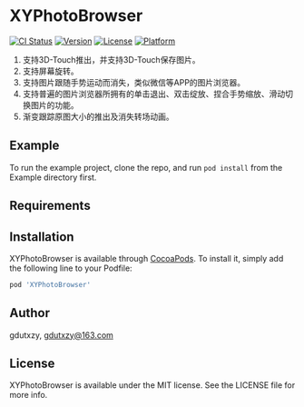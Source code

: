 # XYPhotoBrowser

[![CI Status](https://img.shields.io/travis/gdutxzy/XYPhotoBrowser.svg?style=flat)](https://travis-ci.org/gdutxzy/XYPhotoBrowser)
[![Version](https://img.shields.io/cocoapods/v/XYPhotoBrowser.svg?style=flat)](https://cocoapods.org/pods/XYPhotoBrowser)
[![License](https://img.shields.io/cocoapods/l/XYPhotoBrowser.svg?style=flat)](https://cocoapods.org/pods/XYPhotoBrowser)
[![Platform](https://img.shields.io/cocoapods/p/XYPhotoBrowser.svg?style=flat)](https://cocoapods.org/pods/XYPhotoBrowser)



1. 支持3D-Touch推出，并支持3D-Touch保存图片。
2. 支持屏幕旋转。
3. 支持图片跟随手势运动而消失，类似微信等APP的图片浏览器。
4. 支持普遍的图片浏览器所拥有的单击退出、双击绽放、捏合手势缩放、滑动切换图片的功能。
5. 渐变跟踪原图大小的推出及消失转场动画。


## Example

To run the example project, clone the repo, and run `pod install` from the Example directory first.

## Requirements

## Installation

XYPhotoBrowser is available through [CocoaPods](https://cocoapods.org). To install
it, simply add the following line to your Podfile:

```ruby
pod 'XYPhotoBrowser'
```

## Author

gdutxzy, gdutxzy@163.com

## License

XYPhotoBrowser is available under the MIT license. See the LICENSE file for more info.
